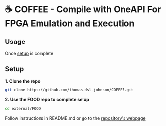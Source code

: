 # ☕ COFFEE - Compile with OneAPI For FPGA Emulation and Execution

## Usage
Once [setup](#Setup) is complete 


## Setup

**1. Clone the repo**
```bash
git clone https://github.com/thomas-dsl-johnson/COFFEE.git
```

**2. Use the FOOD repo to complete setup**
```bash
cd external/FOOD
```
Follow instructions in README.md or go to the [repository's webpage](https://github.com/thomas-dsl-johnson/FOOD#)

